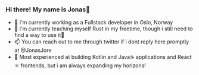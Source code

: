 ### Hi there! My name is Jonas👋

- 🔭 I'm currently working as a Fullstack developer in Oslo, Norway
- 🌱 I'm currently teaching myself Rust in my freetime, though i still need to find a way to use it🤔
- 📫 You can reach out to me through twitter if i dont reply here promptly at @JonasJore
- 🧰 Most experienced at building Kotlin and Java☕ applications and React ⚛️ frontends, but i am always expanding my horizons!
